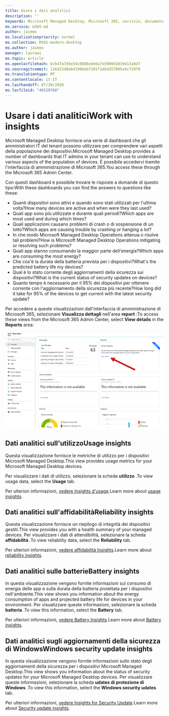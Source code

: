 ```yaml
---
title: Usare i dati analitici
description: ''
keywords: Microsoft Managed Desktop, Microsoft 365, servizio, documentazione
ms.service: m365-md
author: jaimeo
ms.localizationpriority: normal
ms.collection: M365-modern-desktop
ms.author: jaimeo
manager: laurawi
ms.topic: article
ms.openlocfilehash: bcb47a7d5e5dc0880ade6a7e5900d1019e13a8d7
ms.sourcegitcommit: 126d22d8abd190beb7101f14bd357005e4c729f0
ms.translationtype: MT
ms.contentlocale: it-IT
ms.lasthandoff: 07/30/2020
ms.locfileid: "46529768"
---
```

# <a name="work-with-insights"></a><span data-ttu-id="5215f-103">Usare i dati analitici</span><span class="sxs-lookup"><span data-stu-id="5215f-103">Work with insights</span></span>

<span data-ttu-id="5215f-104">Microsoft Managed Desktop fornisce una serie di dashboard che gli amministratori IT del tenant possono utilizzare per comprendere vari aspetti della popolazione dei dispositivi.</span><span class="sxs-lookup"><span data-stu-id="5215f-104">Microsoft Managed Desktop provides a number of dashboards that IT admins in your tenant can use to understand various aspects of the population of devices.</span></span> <span data-ttu-id="5215f-105">È possibile accedervi tramite l'interfaccia di amministrazione di Microsoft 365.</span><span class="sxs-lookup"><span data-stu-id="5215f-105">You access these through the Microsoft 365 Admin Center.</span></span>

<span data-ttu-id="5215f-106">Con questi dashboard è possibile trovare le risposte a domande di questo tipo:</span><span class="sxs-lookup"><span data-stu-id="5215f-106">With these dashboards you can find the answers to questions like these:</span></span>

- <span data-ttu-id="5215f-107">Quanti dispositivi sono attivi e quando sono stati utilizzati per l'ultima volta?</span><span class="sxs-lookup"><span data-stu-id="5215f-107">How many devices are active and when were they last used?</span></span>
- <span data-ttu-id="5215f-108">Quali app sono più utilizzate e durante quali periodi?</span><span class="sxs-lookup"><span data-stu-id="5215f-108">Which apps are most used and during which times?</span></span>
- <span data-ttu-id="5215f-109">Quali applicazioni causano problemi di crash o di sospensione di un lotto?</span><span class="sxs-lookup"><span data-stu-id="5215f-109">Which apps are causing trouble by crashing or hanging a lot?</span></span>
- <span data-ttu-id="5215f-110">In che modo Microsoft Managed Desktop Operations attenua o risolve tali problemi?</span><span class="sxs-lookup"><span data-stu-id="5215f-110">How is Microsoft Managed Desktop Operations mitigating or resolving such problems?</span></span>
- <span data-ttu-id="5215f-111">Quali app stanno consumando la maggior parte dell'energia?</span><span class="sxs-lookup"><span data-stu-id="5215f-111">Which apps are consuming the most energy?</span></span>
- <span data-ttu-id="5215f-112">Che cos'è la durata della batteria prevista per i dispositivi?</span><span class="sxs-lookup"><span data-stu-id="5215f-112">What's the predicted battery life my devices?</span></span>
- <span data-ttu-id="5215f-113">Qual è lo stato corrente degli aggiornamenti della sicurezza sui dispositivi?</span><span class="sxs-lookup"><span data-stu-id="5215f-113">What is the current status of security updates on devices?</span></span>
- <span data-ttu-id="5215f-114">Quanto tempo è necessario per il 95% dei dispositivi per ottenere corrente con l'aggiornamento della sicurezza più recente?</span><span class="sxs-lookup"><span data-stu-id="5215f-114">How long did it take for 95% of the devices to get current with the latest security update?</span></span>

<span data-ttu-id="5215f-115">Per accedere a queste visualizzazioni dall'interfaccia di amministrazione di Microsoft 365, selezionare **Visualizza dettagli** nell'area **report** :</span><span class="sxs-lookup"><span data-stu-id="5215f-115">To access these views from the Microsoft 365 Admin Center, select **View details** in the **Reports** area:</span></span>

![Interfaccia di amministrazione con area report nell'angolo in alto a destra, inclusa la scheda report del dispositivo e il collegamento "Visualizza dettagli".](../../media/insights_overview.png)



## <a name="usage-insights"></a><span data-ttu-id="5215f-117">Dati analitici sull'utilizzo</span><span class="sxs-lookup"><span data-stu-id="5215f-117">Usage insights</span></span>
<span data-ttu-id="5215f-118">Questa visualizzazione fornisce le metriche di utilizzo per i dispositivi Microsoft Managed Desktop.</span><span class="sxs-lookup"><span data-stu-id="5215f-118">This view provides usage metrics for your Microsoft Managed Desktop devices.</span></span> 

<span data-ttu-id="5215f-119">Per visualizzare i dati di utilizzo, selezionare la scheda **utilizzo** .</span><span class="sxs-lookup"><span data-stu-id="5215f-119">To view usage data, select the **Usage** tab.</span></span>

<span data-ttu-id="5215f-120">Per ulteriori informazioni, [vedere Insights d'usage](usage-insights.md).</span><span class="sxs-lookup"><span data-stu-id="5215f-120">Learn more about [usage insights](usage-insights.md).</span></span>

## <a name="reliability-insights"></a><span data-ttu-id="5215f-121">Dati analitici sull'affidabilità</span><span class="sxs-lookup"><span data-stu-id="5215f-121">Reliability insights</span></span>
<span data-ttu-id="5215f-122">Questa visualizzazione fornisce un riepilogo di integrità dei dispositivi gestiti.</span><span class="sxs-lookup"><span data-stu-id="5215f-122">This view provides you with a health summary of your managed devices.</span></span> <span data-ttu-id="5215f-123">Per visualizzare i dati di attendibilità, selezionare la scheda **affidabilità** .</span><span class="sxs-lookup"><span data-stu-id="5215f-123">To view reliability data, select the **Reliability** tab.</span></span>

<span data-ttu-id="5215f-124">Per ulteriori informazioni, [vedere affidabilità Insights](reliability-insights.md).</span><span class="sxs-lookup"><span data-stu-id="5215f-124">Learn more about [reliability insights](reliability-insights.md).</span></span>

## <a name="battery-insights"></a><span data-ttu-id="5215f-125">Dati analitici sulle batterie</span><span class="sxs-lookup"><span data-stu-id="5215f-125">Battery insights</span></span>
<span data-ttu-id="5215f-126">In questa visualizzazione vengono fornite informazioni sul consumo di energia delle app e sulla durata della batteria proiettata per i dispositivi nell'ambiente.</span><span class="sxs-lookup"><span data-stu-id="5215f-126">This view shows you information about the energy consumption of apps and projected battery life for devices in your environment.</span></span> <span data-ttu-id="5215f-127">Per visualizzare queste informazioni, selezionare la scheda **batteria** .</span><span class="sxs-lookup"><span data-stu-id="5215f-127">To view this information, select the **Battery** tab.</span></span>

<span data-ttu-id="5215f-128">Per ulteriori informazioni, [vedere Battery Insights](battery-insights.md).</span><span class="sxs-lookup"><span data-stu-id="5215f-128">Learn more about [Battery insights](battery-insights.md).</span></span>

## <a name="windows-security-update-insights"></a><span data-ttu-id="5215f-129">Dati analitici sugli aggiornamenti della sicurezza di Windows</span><span class="sxs-lookup"><span data-stu-id="5215f-129">Windows security update insights</span></span>

<span data-ttu-id="5215f-130">In questa visualizzazione vengono fornite informazioni sullo stato degli aggiornamenti della sicurezza per i dispositivi Microsoft Managed Desktop.</span><span class="sxs-lookup"><span data-stu-id="5215f-130">This view shows you information about the status of security updates for your Microsoft Managed Desktop devices.</span></span> <span data-ttu-id="5215f-131">Per visualizzare queste informazioni, selezionare la scheda **udates di protezione di Windows** .</span><span class="sxs-lookup"><span data-stu-id="5215f-131">To view this information, select the **Windows security udates** tab.</span></span>

<span data-ttu-id="5215f-132">Per ulteriori informazioni, [vedere Insights for Security Update](security-update-insights.md).</span><span class="sxs-lookup"><span data-stu-id="5215f-132">Learn more about [Security update insights](security-update-insights.md).</span></span>
